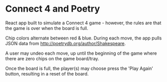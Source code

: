 <!-- TITLE/ -->
<h1>Connect 4 and Poetry</h1>
<!-- /TITLE -->

<!-- DESCRIPTION/ -->
React app built to simulate a Connect 4 game - however, the rules are that the game is over when the board is full.

Chip colors alternate between red & blue. During each move, the app pulls JSON data from http://poetrydb.org/author/Shakespeare.

A user may undeo each move, up until the beginning of the game where there are zero chips on the game board/tray.

Once the board is full, the player(s) may choose press the 'Play Again' button, resulting in a reset of the board.
<!-- /DESCRIPTION -->